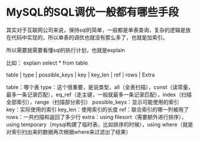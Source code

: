 # MySQL的SQL调优一般都有哪些手段

其实对于互联网公司来说，保持sql的简单，一般都是单表查询，复杂的逻辑是放在代码中实现的，所以单表的调优也就没有那么多了，也就是加索引。

所以需要就需要看懂sql的执行计划，也就是explain

比如：
explain select * from table

table | type | possible_keys | key | key_len | ref | rows | Extra

 

table：哪个表
type：这个很重要，是说类型，all（全表扫描），const（读常量，最多一条记录匹配），eq_ref（走主键，一般就最多一条记录匹配），index（扫描全部索引），range（扫描部分索引）
possible_keys：显示可能使用的索引
key：实际使用的索引
key_len：使用索引的长度
ref：联合索引的哪一列被用了
rows：一共扫描和返回了多少行
extra：using filesort（需要额外进行排序），using temporary（mysql构建了临时表，比如排序的时候），using where（就是对索引扫出来的数据再次根据where来过滤出了结果）

